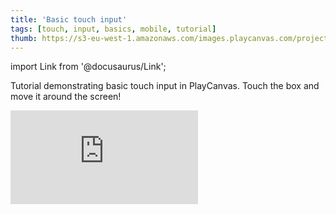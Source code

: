 ```yaml
---
title: 'Basic touch input'
tags: [touch, input, basics, mobile, tutorial]
thumb: https://s3-eu-west-1.amazonaws.com/images.playcanvas.com/projects/12/438010/E61079-image-75.jpg
---
```


import Link from '@docusaurus/Link';

Tutorial demonstrating basic touch input in PlayCanvas. Touch the box and move it around the screen!

<div className="iframe-container">
    <iframe loading="lazy" src="https://playcanv.as/p/iEIZxwBC/" title="Basic touch input" webkitallowfullscreen="true" mozallowfullscreen="true" allow="autoplay" allowfullscreen="true" allowvr="" scrolling="no" frameborder="0" />
</div>

<Link to='https://playcanvas.com/editor/project/438010/'>Open Project ↗</Link>

